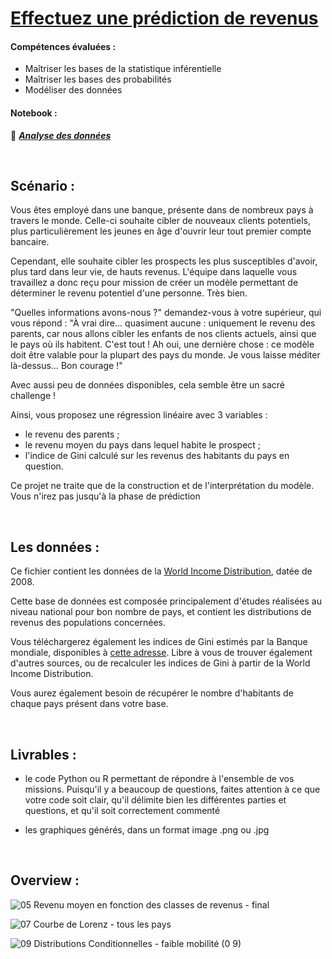 # [Effectuez une prédiction de revenus](https://openclassrooms.com/fr/paths/65/projects/148/assignment) 

#### Compétences évaluées : 

  - Maîtriser les bases de la statistique inférentielle
  - Maîtriser les bases des probabilités
  - Modéliser des données

#### Notebook : 

📗 ***[Analyse des données](https://github.com/Gladouu/P7/blob/main/P7_01_code.ipynb)***

<br>

## Scénario : 

Vous êtes employé dans une banque, présente dans de nombreux pays à travers le monde. Celle-ci souhaite cibler de nouveaux clients potentiels, plus particulièrement les jeunes en âge d'ouvrir leur tout premier compte bancaire.

Cependant, elle souhaite cibler les prospects les plus susceptibles d'avoir, plus tard dans leur vie, de hauts revenus.
L'équipe dans laquelle vous travaillez a donc reçu pour mission de créer un modèle permettant de déterminer le revenu potentiel d'une personne.
Très bien.

"Quelles informations avons-nous ?" demandez-vous à votre supérieur, qui vous répond : "À vrai dire... quasiment aucune : uniquement le revenu des parents, car nous allons cibler les enfants de nos clients actuels, ainsi que le pays où ils habitent. C'est tout ! Ah oui, une dernière chose : ce modèle doit être valable pour la plupart des pays du monde. Je vous laisse méditer là-dessus… Bon courage !"

Avec aussi peu de données disponibles, cela semble être un sacré challenge !

Ainsi, vous proposez une régression linéaire avec 3 variables :
  - le revenu des parents ;
  - le revenu moyen du pays dans lequel habite le prospect ;
  - l'indice de Gini calculé sur les revenus des habitants du pays en question. 

Ce projet ne traite que de la construction et de l'interprétation du modèle. Vous n'irez pas jusqu'à la phase de prédiction

<br>

## Les données : 
Ce fichier contient les données de la [World Income Distribution](https://s3-eu-west-1.amazonaws.com/static.oc-static.com/prod/courses/files/parcours-data-analyst/data-projet7.csv), datée de 2008.

Cette base de données est composée principalement d'études réalisées au niveau national pour bon nombre de pays, et contient les distributions de revenus des populations concernées.

Vous téléchargerez également les indices de Gini estimés par la Banque mondiale, disponibles à [cette adresse](http://data.worldbank.org/indicator/SI.POV.GINI). Libre à vous de trouver également d'autres sources, ou de recalculer les indices de Gini à partir de la World Income Distribution.

Vous aurez également besoin de récupérer le nombre d'habitants de chaque pays présent dans votre base.

<br>

## Livrables : 

- le code Python ou R  permettant de répondre à l'ensemble de vos missions. Puisqu'il y a beaucoup de questions, faites attention à ce que votre code soit clair, qu'il délimite bien les différentes parties et questions, et qu'il soit correctement commenté 

- les graphiques générés, dans un format image .png ou .jpg 

<br>

## Overview : 

![05  Revenu moyen en fonction des classes de revenus - final](https://user-images.githubusercontent.com/45063193/142490964-d6a8ac55-c1d5-4528-9af0-6b843f63629f.jpeg)


![07  Courbe de Lorenz - tous les pays](https://user-images.githubusercontent.com/45063193/142490998-e8f3cf22-dc3a-43fb-a603-5459beda1b6c.jpeg)


![09  Distributions Conditionnelles - faible mobilité (0 9)](https://user-images.githubusercontent.com/45063193/142491033-d3fb4d93-9444-4d87-ae22-e876a6cbd21f.jpeg)

